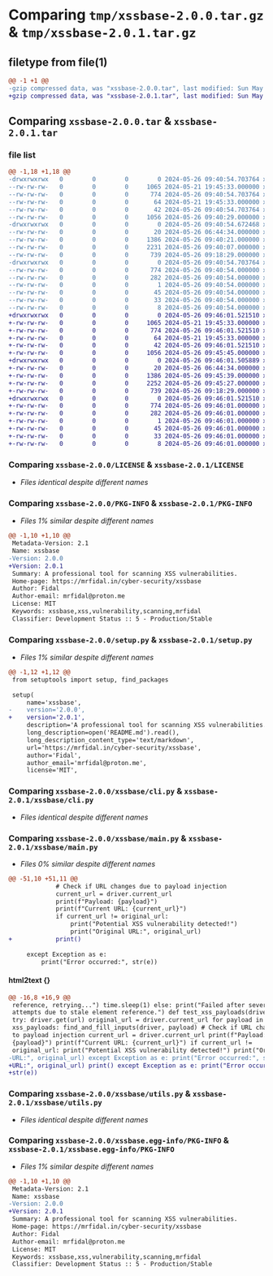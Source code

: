 # Comparing `tmp/xssbase-2.0.0.tar.gz` & `tmp/xssbase-2.0.1.tar.gz`

## filetype from file(1)

```diff
@@ -1 +1 @@
-gzip compressed data, was "xssbase-2.0.0.tar", last modified: Sun May 26 09:40:54 2024, max compression
+gzip compressed data, was "xssbase-2.0.1.tar", last modified: Sun May 26 09:46:01 2024, max compression
```

## Comparing `xssbase-2.0.0.tar` & `xssbase-2.0.1.tar`

### file list

```diff
@@ -1,18 +1,18 @@
-drwxrwxrwx   0        0        0        0 2024-05-26 09:40:54.703764 xssbase-2.0.0/
--rw-rw-rw-   0        0        0     1065 2024-05-21 19:45:33.000000 xssbase-2.0.0/LICENSE
--rw-rw-rw-   0        0        0      774 2024-05-26 09:40:54.703764 xssbase-2.0.0/PKG-INFO
--rw-rw-rw-   0        0        0       64 2024-05-21 19:45:33.000000 xssbase-2.0.0/README.md
--rw-rw-rw-   0        0        0       42 2024-05-26 09:40:54.703764 xssbase-2.0.0/setup.cfg
--rw-rw-rw-   0        0        0     1056 2024-05-26 09:40:29.000000 xssbase-2.0.0/setup.py
-drwxrwxrwx   0        0        0        0 2024-05-26 09:40:54.672468 xssbase-2.0.0/xssbase/
--rw-rw-rw-   0        0        0       20 2024-05-26 06:44:34.000000 xssbase-2.0.0/xssbase/__init__.py
--rw-rw-rw-   0        0        0     1386 2024-05-26 09:40:21.000000 xssbase-2.0.0/xssbase/cli.py
--rw-rw-rw-   0        0        0     2231 2024-05-26 09:40:07.000000 xssbase-2.0.0/xssbase/main.py
--rw-rw-rw-   0        0        0      739 2024-05-26 09:18:29.000000 xssbase-2.0.0/xssbase/utils.py
-drwxrwxrwx   0        0        0        0 2024-05-26 09:40:54.703764 xssbase-2.0.0/xssbase.egg-info/
--rw-rw-rw-   0        0        0      774 2024-05-26 09:40:54.000000 xssbase-2.0.0/xssbase.egg-info/PKG-INFO
--rw-rw-rw-   0        0        0      282 2024-05-26 09:40:54.000000 xssbase-2.0.0/xssbase.egg-info/SOURCES.txt
--rw-rw-rw-   0        0        0        1 2024-05-26 09:40:54.000000 xssbase-2.0.0/xssbase.egg-info/dependency_links.txt
--rw-rw-rw-   0        0        0       45 2024-05-26 09:40:54.000000 xssbase-2.0.0/xssbase.egg-info/entry_points.txt
--rw-rw-rw-   0        0        0       33 2024-05-26 09:40:54.000000 xssbase-2.0.0/xssbase.egg-info/requires.txt
--rw-rw-rw-   0        0        0        8 2024-05-26 09:40:54.000000 xssbase-2.0.0/xssbase.egg-info/top_level.txt
+drwxrwxrwx   0        0        0        0 2024-05-26 09:46:01.521510 xssbase-2.0.1/
+-rw-rw-rw-   0        0        0     1065 2024-05-21 19:45:33.000000 xssbase-2.0.1/LICENSE
+-rw-rw-rw-   0        0        0      774 2024-05-26 09:46:01.521510 xssbase-2.0.1/PKG-INFO
+-rw-rw-rw-   0        0        0       64 2024-05-21 19:45:33.000000 xssbase-2.0.1/README.md
+-rw-rw-rw-   0        0        0       42 2024-05-26 09:46:01.521510 xssbase-2.0.1/setup.cfg
+-rw-rw-rw-   0        0        0     1056 2024-05-26 09:45:45.000000 xssbase-2.0.1/setup.py
+drwxrwxrwx   0        0        0        0 2024-05-26 09:46:01.505889 xssbase-2.0.1/xssbase/
+-rw-rw-rw-   0        0        0       20 2024-05-26 06:44:34.000000 xssbase-2.0.1/xssbase/__init__.py
+-rw-rw-rw-   0        0        0     1386 2024-05-26 09:45:39.000000 xssbase-2.0.1/xssbase/cli.py
+-rw-rw-rw-   0        0        0     2252 2024-05-26 09:45:27.000000 xssbase-2.0.1/xssbase/main.py
+-rw-rw-rw-   0        0        0      739 2024-05-26 09:18:29.000000 xssbase-2.0.1/xssbase/utils.py
+drwxrwxrwx   0        0        0        0 2024-05-26 09:46:01.521510 xssbase-2.0.1/xssbase.egg-info/
+-rw-rw-rw-   0        0        0      774 2024-05-26 09:46:01.000000 xssbase-2.0.1/xssbase.egg-info/PKG-INFO
+-rw-rw-rw-   0        0        0      282 2024-05-26 09:46:01.000000 xssbase-2.0.1/xssbase.egg-info/SOURCES.txt
+-rw-rw-rw-   0        0        0        1 2024-05-26 09:46:01.000000 xssbase-2.0.1/xssbase.egg-info/dependency_links.txt
+-rw-rw-rw-   0        0        0       45 2024-05-26 09:46:01.000000 xssbase-2.0.1/xssbase.egg-info/entry_points.txt
+-rw-rw-rw-   0        0        0       33 2024-05-26 09:46:01.000000 xssbase-2.0.1/xssbase.egg-info/requires.txt
+-rw-rw-rw-   0        0        0        8 2024-05-26 09:46:01.000000 xssbase-2.0.1/xssbase.egg-info/top_level.txt
```

### Comparing `xssbase-2.0.0/LICENSE` & `xssbase-2.0.1/LICENSE`

 * *Files identical despite different names*

### Comparing `xssbase-2.0.0/PKG-INFO` & `xssbase-2.0.1/PKG-INFO`

 * *Files 1% similar despite different names*

```diff
@@ -1,10 +1,10 @@
 Metadata-Version: 2.1
 Name: xssbase
-Version: 2.0.0
+Version: 2.0.1
 Summary: A professional tool for scanning XSS vulnerabilities.
 Home-page: https://mrfidal.in/cyber-security/xssbase
 Author: Fidal
 Author-email: mrfidal@proton.me
 License: MIT
 Keywords: xssbase,xss,vulnerability,scanning,mrfidal
 Classifier: Development Status :: 5 - Production/Stable
```

### Comparing `xssbase-2.0.0/setup.py` & `xssbase-2.0.1/setup.py`

 * *Files 1% similar despite different names*

```diff
@@ -1,12 +1,12 @@
 from setuptools import setup, find_packages
 
 setup(
     name='xssbase',
-    version='2.0.0',
+    version='2.0.1',
     description='A professional tool for scanning XSS vulnerabilities.',
     long_description=open('README.md').read(),
     long_description_content_type='text/markdown',
     url='https://mrfidal.in/cyber-security/xssbase',
     author='Fidal',
     author_email='mrfidal@proton.me',
     license='MIT',
```

### Comparing `xssbase-2.0.0/xssbase/cli.py` & `xssbase-2.0.1/xssbase/cli.py`

 * *Files identical despite different names*

### Comparing `xssbase-2.0.0/xssbase/main.py` & `xssbase-2.0.1/xssbase/main.py`

 * *Files 0% similar despite different names*

```diff
@@ -51,10 +51,11 @@
             # Check if URL changes due to payload injection
             current_url = driver.current_url
             print(f"Payload: {payload}")
             print(f"Current URL: {current_url}")
             if current_url != original_url:
                 print("Potential XSS vulnerability detected!")
                 print("Original URL:", original_url)
+            print()
 
     except Exception as e:
         print("Error occurred:", str(e))
```

#### html2text {}

```diff
@@ -16,8 +16,9 @@
 reference, retrying...") time.sleep(1) else: print("Failed after several
 attempts due to stale element reference.") def test_xss_payloads(driver, url):
 try: driver.get(url) original_url = driver.current_url for payload in
 xss_payloads: find_and_fill_inputs(driver, payload) # Check if URL changes due
 to payload injection current_url = driver.current_url print(f"Payload:
 {payload}") print(f"Current URL: {current_url}") if current_url !=
 original_url: print("Potential XSS vulnerability detected!") print("Original
-URL:", original_url) except Exception as e: print("Error occurred:", str(e))
+URL:", original_url) print() except Exception as e: print("Error occurred:",
+str(e))
```

### Comparing `xssbase-2.0.0/xssbase/utils.py` & `xssbase-2.0.1/xssbase/utils.py`

 * *Files identical despite different names*

### Comparing `xssbase-2.0.0/xssbase.egg-info/PKG-INFO` & `xssbase-2.0.1/xssbase.egg-info/PKG-INFO`

 * *Files 1% similar despite different names*

```diff
@@ -1,10 +1,10 @@
 Metadata-Version: 2.1
 Name: xssbase
-Version: 2.0.0
+Version: 2.0.1
 Summary: A professional tool for scanning XSS vulnerabilities.
 Home-page: https://mrfidal.in/cyber-security/xssbase
 Author: Fidal
 Author-email: mrfidal@proton.me
 License: MIT
 Keywords: xssbase,xss,vulnerability,scanning,mrfidal
 Classifier: Development Status :: 5 - Production/Stable
```

